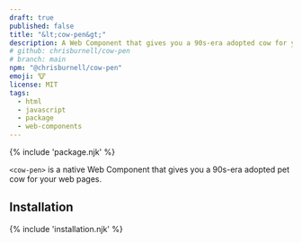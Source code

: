```yaml
---
draft: true
published: false
title: "&lt;cow-pen&gt;"
description: A Web Component that gives you a 90s-era adopted cow for your web pages.
# github: chrisburnell/cow-pen
# branch: main
npm: "@chrisburnell/cow-pen"
emoji: 🐮
license: MIT
tags:
  - html
  - javascript
  - package
  - web-components
---
```


<figure>
    <cow-pen datetime="2024-02-17T22:00:00+08:00"></cow-pen>
</figure>

{% include 'package.njk' %}

<code>&lt;cow-pen&gt;</code> is a native Web Component that gives you a 90s-era adopted pet cow for your web pages.

<script type="module">{% include '../../../node_modules/@chrisburnell/cow-pen/cow-pen.js' %}</script>

## Installation

{% include 'installation.njk' %}
